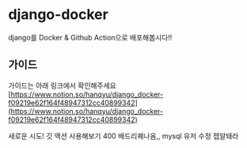 # django-docker
django를 Docker & Github Action으로 배포해봅시다!!


## 가이드
가이드는 아래 링크에서 확인해주세요
[https://www.notion.so/hanqyu/django_docker-f09219e62f164f48947312cc40899342](https://www.notion.so/hanqyu/django_docker-f09219e62f164f48947312cc40899342)


새로운 시도! 깃 액션 사용해보기
400 배드리퀘나옴,,
mysql 유저 수정
젭알돼라
